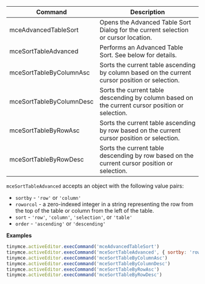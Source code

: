 
| Command                  | Description                                                                                     |
| ------------------------ | ----------------------------------------------------------------------------------------------- |
| mceAdvancedTableSort     | Opens the Advanced Table Sort Dialog for the current selection or cursor location.              |
| mceSortTableAdvanced     | Performs an Advanced Table Sort. See below for details.                                         |
| mceSortTableByColumnAsc  | Sorts the current table ascending by column based on the current cursor position or selection.  |
| mceSortTableByColumnDesc | Sorts the current table descending by column based on the current cursor position or selection. |
| mceSortTableByRowAsc    | Sorts the current table ascending by row based on the current cursor position or selection.     |
| mceSortTableByRowDesc     | Sorts the current table descending by row based on the current cursor position or selection.    |

`mceSortTableAdvanced` accepts an object with the following value pairs:

- `sortby` - `'row'` or `'column'`
- `roworcol` - a zero-indexed integer in a string representing the row from the top of the table or column from the left of the table.
- `sort` - `'row'`, `'column'`, `'selection'`, or `'table'`
- `order` - `'ascending'` or `'descending'`

**Examples**

```js
tinymce.activeEditor.execCommand('mceAdvancedTableSort')
tinymce.activeEditor.execCommand('mceSortTableAdvanced', { sortby: 'row' ; roworcol: '2' ; sort: 'table' ; order: 'ascending' ; })
tinymce.activeEditor.execCommand('mceSortTableByColumnAsc')
tinymce.activeEditor.execCommand('mceSortTableByColumnDesc')
tinymce.activeEditor.execCommand('mceSortTableByRowAsc')
tinymce.activeEditor.execCommand('mceSortTableByRowDesc')
```